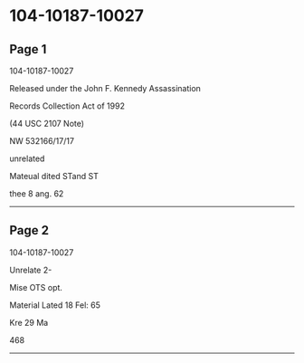 # 104-10187-10027

## Page 1

104-10187-10027

Released under the John F. Kennedy Assassination

Records Collection Act of 1992

(44 USC 2107 Note)

NW 532166/17/17

unrelated

Mateual dited STand ST

thee 8 ang. 62

---

## Page 2

104-10187-10027

Unrelate 2-

Mise OTS opt.

Material Lated 18 Fel: 65

Kre 29 Ma

468

---

